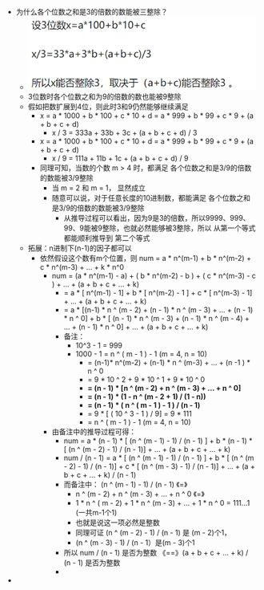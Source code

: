 - 为什么各个位数之和是3的倍数的数能被三整除？
	- ![image.png](../assets/image_1670379442911_0.png)
	- 3位数时各个位数之和为9的倍数的数也能被9整除
	- 假如把数扩展到4位，则此时3和9仍然能够继续满足
		- x = a * 1000 + b * 100 + c * 10 + d = a * 999 + b * 99 + c * 9 + (a + b + c + d)
			- x / 3 = 333a + 33b + 3c + (a + b + c + d) / 3
		- x = a * 1000 + b * 100 + c * 10 + d = a * 999 + b * 99 + c * 9 + (a + b + c + d)
			- x / 9 = 111a + 11b + 1c + (a + b + c + d) / 9
		- 同理可知，当数的个数 m > 4 时，都满足 各个位数之和是3/9的倍数的数能被3/9整除
			- 当 m = 2 和 m = 1， 显然成立
			- 随意可以说，对于任意长度的10进制数，都能满足 各个位数之和是3/9的倍数的数能被3/9整除
				- 从推导过程可以看出，因为9是3的倍数，所以9999、999、99、9能被9整除，也就必然能够被3整除，所以 从第一个等式 都能顺利推导到 第二个等式
	- 拓展：n进制下(n-1)的因子都可以
		- 依然假设这个数有m个位置，则 num = a * n^(m-1) + b * n^(m-2) + c * n^(m-3) + ... + k * n^0
			- num = (a *  n^(m-1) - a) + ( b * n^(m-2) - b ) + ( c * n^(m-3) - c ) + ... + (a + b + c + ... + k)
				- =  a * [ n^(m-1) - 1] + b * [ n^(m-2) - 1 ] +  c * [ n^(m-3) - 1] + ...  + (a + b + c + ... + k)
				- = a * [(n-1) * n ^ (m - 2) + (n - 1) * n ^ (m - 3) + ... + (n - 1) * n ^ 0] + b * [ (n - 1) * n ^ (m - 3) + (n - 1) * n ^ (m - 4) + ... + (n - 1) * n ^ 0] + ... + (a + b + c + ... + k)
				- 备注：
					- 10^3 - 1 = 999
					- 1000 - 1 = n ^ ( m - 1 ) - 1 (m = 4, n = 10)
						- = (n-1)* n^(m-2) + (n-1) * n ^ (m-3) + ... + (n -1 ) * n ^ 0
						- = 9 * 10 ^ 2 + 9 * 10 ^ 1 + 9 * 10 ^ 0
						- **=  (n - 1) * [n ^ (m - 2) + n ^ (m - 3)  + ... + n ^ 0]**
						- **= (n - 1) * (1 - n ^ (m - 2 + 1) / (1 - n))**
						- **= (n - 1) * ( n ^ ( m - 1 ) - 1 ) / (n - 1)**
						- = 9 * [ ( 10 ^ 3 - 1 ) / 9] = 9 * 111
						- = n ^ ( m - 1 ) - 1 (m = 4, n = 10)
			- 由备注中的推导过程可得：
				- num = a * (n - 1) * [ (n ^ (m - 1) - 1) / (n - 1) ] + b * (n - 1) * [ (n ^ (m - 2) - 1) / (n - 1)] + ... + (a + b + c + ... + k)
				- num / (n - 1) = a * [ (n ^ (m - 1) - 1) / (n - 1) ]  + b * [ (n ^ (m - 2) - 1) / (n - 1)] + c *  [ (n ^ (m - 3) - 1) / (n - 1)] + ... + (a + b + c + ... + k) / (n - 1)
				- 而备注中： (n ^ (m - 1) - 1) / (n - 1) 《=》
					- n ^ (m - 2) + n ^ (m - 3)  + ... + n ^ 0  《=》
					- 1 * n ^ ( m - 2) + 1 * n ^ (m - 3) + ... + 1 * n ^ 0 = 111...1 (一共m-1个1)
					- 也就是说这一项必然是整数
					- 同理可证 (n ^ (m - 2) - 1) / (n - 1) 是 (m - 2)个1，
					- (n ^ (m - 3) - 1) / (n - 1）是(m - 3)个1
				- 所以 num / (n - 1) 是否为整数 《==》(a + b + c + ... + k) / (n - 1) 是否为整数
				-
-
